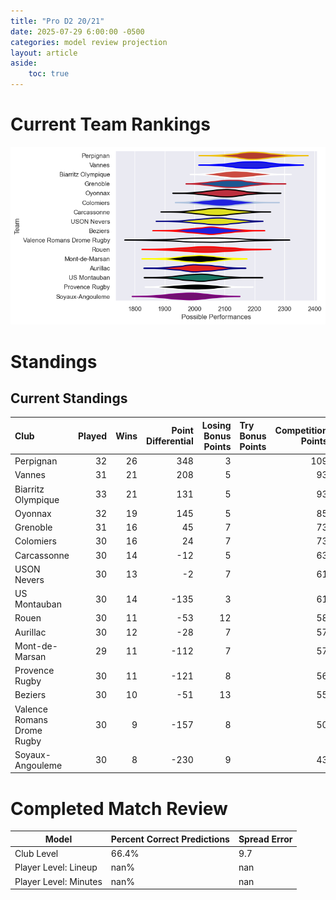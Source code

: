 ```yaml
---  
title: "Pro D2 20/21"  
date: 2025-07-29 6:00:00 -0500  
categories: model review projection  
layout: article  
aside:  
    toc: true  
---
```

# Current Team Rankings


![Club Rankings](plots/rankings_Pro_D2_2021.png)
# Standings

## Current Standings


| Club                       |   Played |   Wins |   Point Differential |   Losing Bonus Points | Try Bonus Points   |   Competition Points |
|:---------------------------|---------:|-------:|---------------------:|----------------------:|:-------------------|---------------------:|
| Perpignan                  |       32 |     26 |                  348 |                     3 |                    |                  109 |
| Vannes                     |       31 |     21 |                  208 |                     5 |                    |                   93 |
| Biarritz Olympique         |       33 |     21 |                  131 |                     5 |                    |                   93 |
| Oyonnax                    |       32 |     19 |                  145 |                     5 |                    |                   85 |
| Grenoble                   |       31 |     16 |                   45 |                     7 |                    |                   73 |
| Colomiers                  |       30 |     16 |                   24 |                     7 |                    |                   73 |
| Carcassonne                |       30 |     14 |                  -12 |                     5 |                    |                   63 |
| USON Nevers                |       30 |     13 |                   -2 |                     7 |                    |                   61 |
| US Montauban               |       30 |     14 |                 -135 |                     3 |                    |                   61 |
| Rouen                      |       30 |     11 |                  -53 |                    12 |                    |                   58 |
| Aurillac                   |       30 |     12 |                  -28 |                     7 |                    |                   57 |
| Mont-de-Marsan             |       29 |     11 |                 -112 |                     7 |                    |                   57 |
| Provence Rugby             |       30 |     11 |                 -121 |                     8 |                    |                   56 |
| Beziers                    |       30 |     10 |                  -51 |                    13 |                    |                   55 |
| Valence Romans Drome Rugby |       30 |      9 |                 -157 |                     8 |                    |                   50 |
| Soyaux-Angouleme           |       30 |      8 |                 -230 |                     9 |                    |                   43 |



# Completed Match Review


| Model | Percent Correct Predictions | Spread Error |
| ------ | ------ | ------ |
| Club Level | 66.4% | 9.7 |
| Player Level: Lineup | nan% | nan |
| Player Level: Minutes | nan% | nan |

